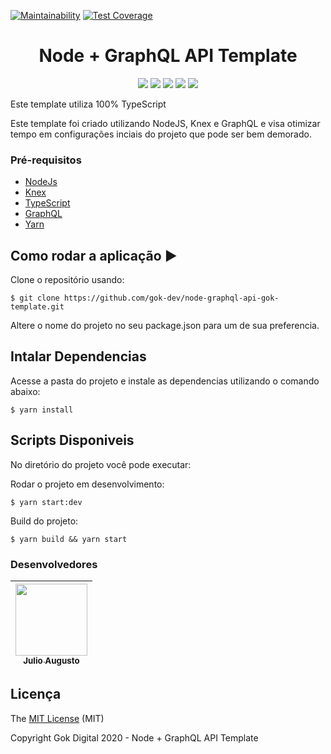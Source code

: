 [![Maintainability](https://api.codeclimate.com/v1/badges/0eb11725f0b01ea85fb7/maintainability)](https://codeclimate.com/github/gok-dev/node-graphql-api-gok-template/maintainability)
[![Test Coverage](https://api.codeclimate.com/v1/badges/0eb11725f0b01ea85fb7/test_coverage)](https://codeclimate.com/github/gok-dev/node-graphql-api-gok-template/test_coverage)

<div>
  <h1 align="center">Node + GraphQL API Template</h1>
</div>

<p align="center">
  <img src="https://img.shields.io/static/v1?label=NodeJS&message=framework&color=green&style=for-the-badge&logo=NODEJS"/>
  <img src="https://img.shields.io/static/v1?label=GraphQL&message=language&color=e535ab&style=for-the-badge&logo=GRAPHQL"/>
  <img src="https://img.shields.io/static/v1?label=TypeScript&message=superset&color=blue&style=for-the-badge&logo=TYPESCRIPT"/>
  <img src="http://img.shields.io/static/v1?label=License&message=MIT&color=green&style=for-the-badge"/>
<!--   <img src="http://img.shields.io/static/v1?label=STATUS&message=EM%20DESENVOLVIMENTO&color=RED&style=for-the-badge"/> -->
  <img src="http://img.shields.io/static/v1?label=STATUS&message=CONCLUIDO&color=GREEN&style=for-the-badge"/>
</p>

<p align-"center">Este template utiliza 100% TypeScript</p>

Este template foi criado utilizando NodeJS, Knex e GraphQL e visa otimizar tempo em configurações inciais do projeto que pode ser bem demorado.

### Pré-requisitos

- [NodeJs](https://nodejs.org/en/)
- [Knex](http://knexjs.org/#Installation-browser)
- [TypeScript](https://www.typescriptlang.org/)
- [GraphQL](https://graphql.org/)
- [Yarn](https://yarnpkg.com/en/docs/install)

## Como rodar a aplicação :arrow_forward:

Clone o repositório usando:

```
$ git clone https://github.com/gok-dev/node-graphql-api-gok-template.git
```

Altere o nome do projeto no seu package.json para um de sua preferencia.

## Intalar Dependencias

Acesse a pasta do projeto e instale as dependencias utilizando o comando abaixo:

```
$ yarn install
```

## Scripts Disponiveis

No diretório do projeto você pode executar:

Rodar o projeto em desenvolvimento:

```
$ yarn start:dev
```

Build do projeto:

```
$ yarn build && yarn start
```

### Desenvolvedores

| [<img src="https://avatars0.githubusercontent.com/u/39813875?s=460&v=4" width=115 > <br> <sub> Julio Augusto </sub>](https://github.com/JulioAugustoS)
| :---:

## Licença 

The [MIT License]() (MIT)

Copyright Gok Digital 2020 - Node + GraphQL API Template
 
